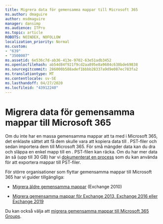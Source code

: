```yaml
---
title: Migrera data för gemensamma mappar till Microsoft 365
ms.author: dmaguire
author: msdmaguire
manager: dansimp
ms.audience: ITPro
ms.topic: article
ROBOTS: NOINDEX, NOFOLLOW
localization_priority: Normal
ms.custom:
- "639"
- "3500007"
ms.assetid: 6e536c7d-ab36-413e-9702-63e51adb3452
ms.openlocfilehash: ab54d84f921f9cd2aa895e8a9684c638bde69838
ms.sourcegitcommit: 286000b588adef1bbbb28337a9d9e087ec783fa2
ms.translationtype: MT
ms.contentlocale: sv-SE
ms.lasthandoff: 04/27/2020
ms.locfileid: "43912240"
---
```

# <a name="migrate-public-folder-data-to-microsoft-365"></a>Migrera data för gemensamma mappar till Microsoft 365

Om du inte har en massa gemensamma mappar att ta med i Microsoft 365, det enklaste sättet att få dem skulle vara att kopiera data till . PST-filer och sedan importera dem till Microsoft 365. För små mängder data kan du dra och släppa en enkel mapp till en . PST-filen kan räcka. Om du har mer data än så (upp till 30 GB) har vi [dokumenterat en process](https://technet.microsoft.com/library/dn874017%28v=exchg.150%29.aspx) som du kan använda för att exportera mappar till PST-filer.
  
För större organisationer som flyttar gemensamma mappar till Microsoft 365 har vi guider tillgängliga:
  
- [Migrera äldre gemensamma mappar](https://docs.microsoft.com/exchange/collaboration-exo/public-folders/batch-migration-of-legacy-public-folders) (Exchange 2010)

- [Migrera gemensamma mappar för Exchange 2013, Exchange 2016 eller Exchange 2019](https://docs.microsoft.com/Exchange/collaboration/public-folders/migrate-to-exchange-online)

Du kan också välja att [migrera gemensamma mappar till Microsoft 365 Groups](https://docs.microsoft.com/Exchange/collaboration/public-folders/migrate-to-office-365-groups).
  